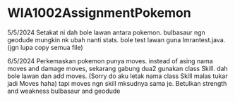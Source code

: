 # WIA1002AssignmentPokemon

5/5/2024
Setakat ni dah bole lawan antara pokemon. bulbasaur ngn geodude mungkin nk ubah nanti stats. bole test lawan guna Imrantest.java.
(jgn lupa copy semua file)

6/5/2024
Perkemaskan pokemon punya moves. instead of asing nama moves and damage moves, sekarang gabung dua2 gunakan class Skill. dah bole lawan dan add moves.
(Sorry do aku letak nama class Skill malas tukar jadi Moves haha) tapi moves ngn skill mksudnya sama je.
Betulkan strength and weakness bulbasaur and geodude
